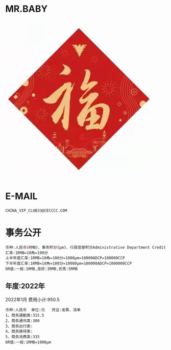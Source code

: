 MR.BABY
======

![image](docs/image/loveF.jpg)

E-MAIL
======

```bash
CHINA_VIP_CLUB33@CECCCC.COM
```

事务公开
======

```bash
币种:人民币(RMB)、事务积分(μm)、行政信誉积分Administrative Department Credit Points(ADCP)、商业信誉积分Commercial Credit Points(CCP)  单位:元 
汇率:1RMB=10角=100分
上半年度汇率:1RMB=10角=100分=1000μm=10000ADCP=100000CCP
下半年度汇率:1RMB=10角=100分=10000μm=100000ADCP=1000000CCP
OR值:一般:1RMB,良好:3RMB,优秀:5RMB
```

年度:2022年
---

2022年1月 费用小计:950.5
```bash
币种:人民币  单位:元   凭证:发票、消单
1、商务通勤类:315.5
2、商务通讯类:300
3、商务出行类:
4、商务接待类:
5、商务消费类:335
OR值:一般:1RMB=1000μm
```